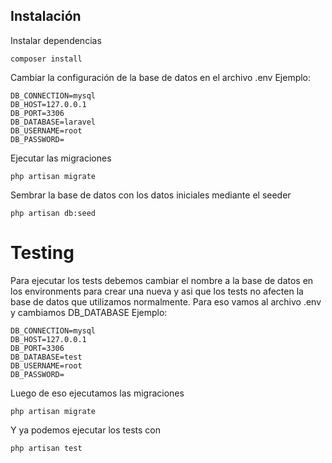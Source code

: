 

## Instalación

Instalar dependencias
```
composer install
```

Cambiar la configuración de la base de datos en el archivo .env
Ejemplo:
```
DB_CONNECTION=mysql
DB_HOST=127.0.0.1
DB_PORT=3306
DB_DATABASE=laravel
DB_USERNAME=root
DB_PASSWORD=
```

Ejecutar las migraciones
```
php artisan migrate
```

Sembrar la base de datos con los datos iniciales mediante el seeder
```
php artisan db:seed
```

# Testing
Para ejecutar los tests debemos cambiar el nombre a la base de datos en los environments para crear una nueva y asi que los tests no afecten la base de datos que utilizamos normalmente.
Para eso vamos al archivo .env y cambiamos DB_DATABASE
Ejemplo:

```
DB_CONNECTION=mysql
DB_HOST=127.0.0.1
DB_PORT=3306
DB_DATABASE=test
DB_USERNAME=root
DB_PASSWORD=

```

Luego de eso ejecutamos las migraciones

```
php artisan migrate
```

Y ya podemos ejecutar los tests con
```
php artisan test
```

